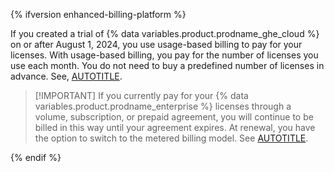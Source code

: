 {% ifversion enhanced-billing-platform %}

If you created a trial of {% data variables.product.prodname_ghe_cloud %} on or after August 1, 2024, you use usage-based billing to pay for your licenses. With usage-based billing, you pay for the number of licenses you use each month. You do not need to buy a predefined number of licenses in advance. See, [AUTOTITLE](/billing/using-the-enhanced-billing-platform-for-enterprises/about-usage-based-billing-for-licenses).

> [!IMPORTANT] If you currently pay for your {% data variables.product.prodname_enterprise %} licenses through a volume, subscription, or prepaid agreement, you will continue to be billed in this way until your agreement expires. At renewal, you have the option to switch to the metered billing model. See [AUTOTITLE](/billing/using-the-enhanced-billing-platform-for-enterprises/getting-started-with-the-enhanced-billing-platform).

{% endif %}
